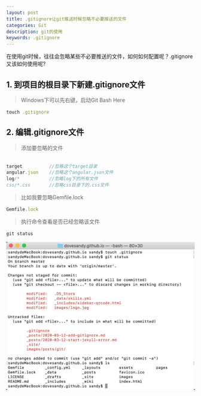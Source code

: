 ```yaml
---
layout: post
title: .gitignore让git推送时候忽略不必要推送的文件
categories: Git
description: git的使用
keywords: .gitignore
---
```

在使用git时候，往往会忽略某些不必要推送的文件，如何如何配置呢？.gitignore又该如何使用呢?

## 1. 到项目的根目录下新建.gitignore文件
> Windows下可以先右键，启动Git Bash Here
```ruby
touch .gitignore
```

## 2. 编辑.gitignore文件

> 添加要忽略的文件

```javascript

target          //忽略这个target目录
angular.json    //忽略这个angular.json文件
log/*           //忽略log下的所有文件
css/*.css       //忽略css目录下的.css文件

```
> 比如我要忽略Gemfile.lock

```javascript
Gemfile.lock
```
> 执行命令查看是否已经忽略该文件
```javascript
git status
```


![](/images/posts/git/gitignore1.png)
